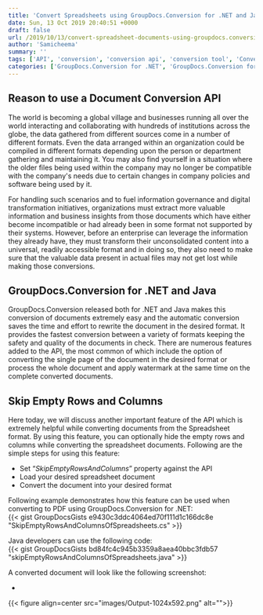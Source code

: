 ```yaml
---
title: 'Convert Spreadsheets using GroupDocs.Conversion for .NET and Java'
date: Sun, 13 Oct 2019 20:40:51 +0000
draft: false
url: /2019/10/13/convert-spreadsheet-documents-using-groupdocs.conversion-for-.net-and-java/
author: 'Samicheema'
summary: ''
tags: ['API', 'conversion', 'conversion api', 'conversion tool', 'Convert Document', 'document conversion', 'document conversion tool', 'GroupDocs Conversion', 'Spreadsheet Conversion', 'Spreadsheet to PDF']
categories: ['GroupDocs.Conversion for .NET', 'GroupDocs.Conversion for Java', 'GroupDocs.Conversion Product Family']
---
```


## Reason to use a Document Conversion API

The world is becoming a global village and businesses running all over the world interacting and collaborating with hundreds of institutions across the globe, the data gathered from different sources come in a number of different formats. Even the data arranged within an organization could be compiled in different formats depending upon the person or department gathering and maintaining it. You may also find yourself in a situation where the older files being used within the company may no longer be compatible with the company's needs due to certain changes in company policies and software being used by it.

For handling such scenarios and to fuel information governance and digital transformation initiatives, organizations must extract more valuable information and business insights from those documents which have either become incompatible or had already been in some format not supported by their systems. However, before an enterprise can leverage the information they already have, they must transform their unconsolidated content into a universal, readily accessible format and in doing so, they also need to make sure that the valuable data present in actual files may not get lost while making those conversions.

## GroupDocs.Conversion for .NET and Java

GroupDocs.Conversion released both for .NET and Java makes this conversion of documents extremely easy and the automatic conversion saves the time and effort to rewrite the document in the desired format. It provides the fastest conversion between a variety of formats keeping the safety and quality of the documents in check. There are numerous features added to the API, the most common of which include the option of converting the single page of the document in the desired format or process the whole document and apply watermark at the same time on the complete converted documents.

## Skip Empty Rows and Columns

Here today, we will discuss another important feature of the API which is extremely helpful while converting documents from the Spreadsheet format. By using this feature, you can optionally hide the empty rows and columns while converting the spreadsheet documents. Following are the simple steps for using this feature:

*   Set “_SkipEmptyRowsAndColumns_” property against the API
*   Load your desired spreadsheet document
*   Convert the document into your desired format

Following example demonstrates how this feature can be used when converting to PDF using GroupDocs.Conversion for .NET:  
{{< gist GroupDocsGists e9430c3ddc4064ed70f111d1c166dc8e "SkipEmptyRowsAndColumnsOfSpreadsheets.cs" >}}

Java developers can use the following code:  
{{< gist GroupDocsGists bd84fc4c945b3359a8aea40bbc3fdb57 "skipEmptyRowsAndColumnsOfSpreadsheets.java" >}}

A converted document will look like the following screenshot:

*   

{{< figure align=center src="images/Output-1024x592.png" alt="">}}






